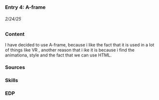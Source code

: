 ### Entry 4: A-frame
###### 2/24/25

### Content
I have decided to use A-frame, because i like the fact that it is used in a lot of things like VR , another reason that i ike it is because i find the animationa, style and the fact that we can use HTML. 

### Sources


### Skills


### EDP
